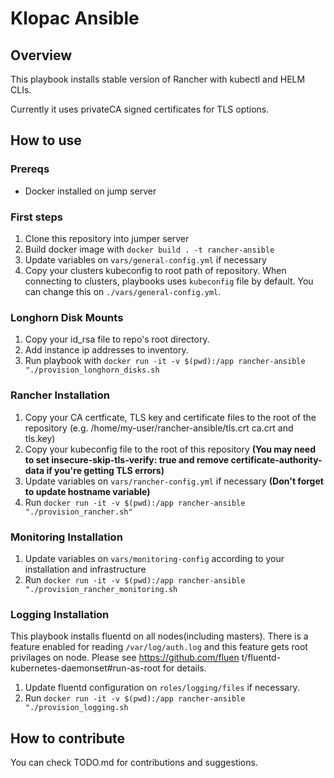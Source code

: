 # Klopac Ansible

## Overview

This playbook installs stable version of Rancher with kubectl and HELM CLIs.

Currently it uses privateCA signed certificates for TLS options.

## How to use

### Prereqs

- Docker installed on jump server

### First steps
1. Clone this repository into jumper server
2. Build docker image with `docker build . -t rancher-ansible`
3. Update variables on `vars/general-config.yml` if necessary
4. Copy your clusters kubeconfig to root path of repository. When connecting to clusters, playbooks uses `kubeconfig` file by default. You can change this on `./vars/general-config.yml`. 

### Longhorn Disk Mounts
1. Copy your id_rsa file to repo's root directory. 
2. Add instance ip addresses to inventory.
3. Run playbook with `docker run -it -v $(pwd):/app rancher-ansible "./provision_longhorn_disks.sh`

### Rancher Installation
1. Copy your CA certficate, TLS key and certificate files to the root of the repository (e.g. /home/my-user/rancher-ansible/tls.crt ca.crt and tls.key)
2. Copy your kubeconfig file to the root of this repository **(You may need to set insecure-skip-tls-verify: true and remove certificate-authority-data if you're getting TLS errors)**
3. Update variables on `vars/rancher-config.yml` if necessary **(Don't forget to update hostname variable)**
4. Run `docker run -it -v $(pwd):/app rancher-ansible "./provision_rancher.sh"`

### Monitoring Installation
1. Update variables on `vars/monitoring-config` according to your installation and infrastructure
2. Run `docker run -it -v $(pwd):/app rancher-ansible "./provision_rancher_monitoring.sh`

### Logging Installation

This playbook installs fluentd on all nodes(including masters). There is a feature enabled for reading
 `/var/log/auth.log` and this feature gets root privilages on node. Please see https://github.com/fluen
t/fluentd-kubernetes-daemonset#run-as-root for details.

1. Update fluentd configuration on `roles/logging/files` if necessary.
2. Run `docker run -it -v $(pwd):/app rancher-ansible "./provision_logging.sh`
## How to contribute

You can check TODO.md for contributions and suggestions.
